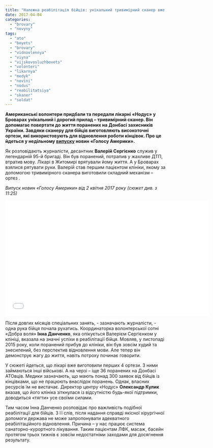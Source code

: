 ```yaml
---
title: "Належна реабілітація бійців: унікальний тривимірний сканер вже рік працює у Броварах - ВІДЕО"
date: 2017-04-04
categories: 
  - "brovary"
  - "novyny"
tags: 
  - "ato"
  - "boyets"
  - "brovary"
  - "vidnovlennya"
  - "viyna"
  - "vijskovosluzhbovets"
  - "volonteri"
  - "likarnya"
  - "medyk"
  - "novini"
  - "nodus"
  - "reabilitatsiya"
  - "skaner"
  - "soldat"
---
```


**Американські волонтери придбали та передали лікарні «Нодус» у Броварах унікальний і дорогий прилад – тривимірний сканер. Він допомагає повертати до життя поранених на Донбасі захисників України. Завдяки сканеру для бійців виготовляють високоточні ортези, які використовують для відновлення роботи кінцівок. Про це йдеться у недільному [випуску](http://ukrainian.voanews.com/a/3793159.html) новин «Голосу Америки».**

Як розповідають журналісти, десантник **Валерій Сергієнко** служив у легендарній 95-й бригаді. Він був поранений, потрапив у жахливе ДТП, втратив мову. Лікарі в Житомирі врятували йому життя. А у Броварах взялися рятувати руки. Валерій став першим пацієнтом клініки, якому за допомогою тривимірного сканера виготовили складний механізм – ортез .

_Випуск новин «Голосу Америки» від 2 квітня 2017 року (сюжет див. з 11:25)_

<iframe src="//ukrainian.voanews.com/embed/player/0/3793159.html?type=video" width="640" height="363" frameborder="0" scrolling="no" allowfullscreen="allowfullscreen"></iframe>

Після довгих місяців спеціальних занять, - зазначають журналісти, - одна рука бійця почала рухатись. Координаторка волонтерської сотні «Добра воля» **Інна Данченко**, яка опікується Валерієм Сергієнком у клініці, вказала на значні успіхи в реабілітації бійця. Мовляв, у листопаді 2015 року, коли поранений прибув до клініки, він був зовсім худий та знесилений, без перспектив відновлення мови. Але тепер він демонструє жагу до життя, навіть потроху починає говорити.

У сюжеті йдеться, що лікарі вже виготовили перших 4 ортези. З ними займаються інші військові. А на черзі – іще 36 поранених на Донбасі АТОвців. Медики зазначають, що мають понад 300 заявок від бійців із кінцівками, що не працюють внаслідок поранень. Однак, власних ресурсів їм не вистачає. Директор центру «Нодус» **Олександр Кулик** вказав, що його клініка зіткнулася із відсутністю будь-якої підтримки, доводиться «тягти» усе своїми силами.

Тим часом Інна Данченко розповідає про важливість подібної реабілітації для бійців. З її слів, після надання справді якісної хірургічної допомоги держава не може запропонувати адекватного реабілітаційного відновлення. Причина – у нас працює система санаторно-курортного лікування. Таким пацієнтам ЛФК, масаж, басейн протягом трьох тижнів є зовсім недостатніми заходами для досягнення результату.
